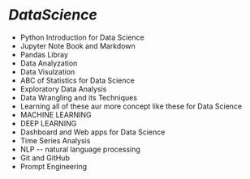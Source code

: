 # *DataScience*

- Python Introduction for Data Science
- Jupyter Note Book and Markdown
- Pandas Libray
- Data Analyzation
- Data Visulzation
- ABC of Statistics for Data Science
- Exploratory Data Analysis
- Data Wrangling and its Techniques
- Learning all of these aur more concept like these for Data Science
- MACHINE LEARNING
- DEEP LEARNING
- Dashboard and Web apps for Data Science
- Time Series Analysis
- NLP -- natural language processing
- Git and GitHub
- Prompt Engineering
